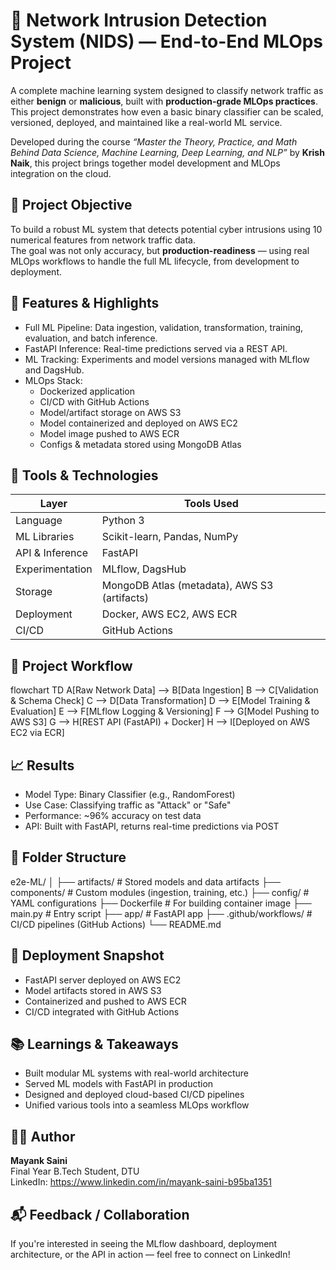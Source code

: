 # 🔐 Network Intrusion Detection System (NIDS) — End-to-End MLOps Project

A complete machine learning system designed to classify network traffic as either **benign** or **malicious**, built with **production-grade MLOps practices**.  
This project demonstrates how even a basic binary classifier can be scaled, versioned, deployed, and maintained like a real-world ML service.

Developed during the course _“Master the Theory, Practice, and Math Behind Data Science, Machine Learning, Deep Learning, and NLP”_ by **Krish Naik**, this project brings together model development and MLOps integration on the cloud.

## 🎯 Project Objective

To build a robust ML system that detects potential cyber intrusions using 10 numerical features from network traffic data.  
The goal was not only accuracy, but **production-readiness** — using real MLOps workflows to handle the full ML lifecycle, from development to deployment.

## 🧠 Features & Highlights

- Full ML Pipeline: Data ingestion, validation, transformation, training, evaluation, and batch inference.
- FastAPI Inference: Real-time predictions served via a REST API.
- ML Tracking: Experiments and model versions managed with MLflow and DagsHub.
- MLOps Stack:
  - Dockerized application
  - CI/CD with GitHub Actions
  - Model/artifact storage on AWS S3
  - Model containerized and deployed on AWS EC2
  - Model image pushed to AWS ECR
  - Configs & metadata stored using MongoDB Atlas

## 🧰 Tools & Technologies

| Layer             | Tools Used                                                       |
|------------------|------------------------------------------------------------------|
| Language          | Python 3                                                         |
| ML Libraries      | Scikit-learn, Pandas, NumPy                                      |
| API & Inference   | FastAPI                                                          |
| Experimentation   | MLflow, DagsHub                                                  |
| Storage           | MongoDB Atlas (metadata), AWS S3 (artifacts)                     |
| Deployment        | Docker, AWS EC2, AWS ECR                                         |
| CI/CD             | GitHub Actions                                                   |

## 🔄 Project Workflow

flowchart TD
    A[Raw Network Data] --> B[Data Ingestion]
    B --> C[Validation & Schema Check]
    C --> D[Data Transformation]
    D --> E[Model Training & Evaluation]
    E --> F[MLflow Logging & Versioning]
    F --> G[Model Pushing to AWS S3]
    G --> H[REST API (FastAPI) + Docker]
    H --> I[Deployed on AWS EC2 via ECR]

## 📈 Results

- Model Type: Binary Classifier (e.g., RandomForest)  
- Use Case: Classifying traffic as "Attack" or "Safe"  
- Performance: ~96% accuracy on test data  
- API: Built with FastAPI, returns real-time predictions via POST

## 📁 Folder Structure

e2e-ML/
│
├── artifacts/               # Stored models and data artifacts
├── components/              # Custom modules (ingestion, training, etc.)
├── config/                  # YAML configurations
├── Dockerfile               # For building container image
├── main.py                  # Entry script
├── app/                     # FastAPI app
├── .github/workflows/       # CI/CD pipelines (GitHub Actions)
└── README.md

## 🚀 Deployment Snapshot

- FastAPI server deployed on AWS EC2  
- Model artifacts stored in AWS S3  
- Containerized and pushed to AWS ECR  
- CI/CD integrated with GitHub Actions

## 📚 Learnings & Takeaways

- Built modular ML systems with real-world architecture  
- Served ML models with FastAPI in production  
- Designed and deployed cloud-based CI/CD pipelines  
- Unified various tools into a seamless MLOps workflow

## 🙋‍♂️ Author

**Mayank Saini**  
Final Year B.Tech Student, DTU  
LinkedIn: https://www.linkedin.com/in/mayank-saini-b95ba1351  


## 📬 Feedback / Collaboration

If you're interested in seeing the MLflow dashboard, deployment architecture, or the API in action — feel free to connect on LinkedIn!

